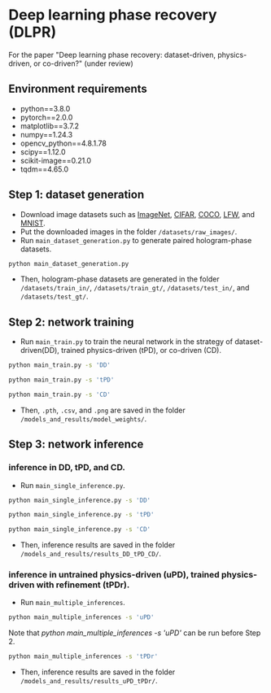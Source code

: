# Deep learning phase recovery (DLPR)

For the paper "Deep learning phase recovery: dataset-driven, physics-driven, or co-driven?" (under review)

## Environment requirements
- python==3.8.0
- pytorch==2.0.0
- matplotlib==3.7.2
- numpy==1.24.3
- opencv_python==4.8.1.78
- scipy==1.12.0
- scikit-image==0.21.0
- tqdm==4.65.0

## Step 1: dataset generation
- Download image datasets such as [ImageNet](https://www.image-net.org/), [CIFAR](https://www.cs.toronto.edu/~kriz/cifar.html), [COCO](https://cocodataset.org/), [LFW](https://vis-www.cs.umass.edu/lfw/), and [MNIST](https://yann.lecun.com/exdb/mnist/).
- Put the downloaded  images in the folder `/datasets/raw_images/`.
- Run `main_dataset_generation.py` to generate paired hologram-phase datasets.
```sh
python main_dataset_generation.py
```
- Then, hologram-phase datasets are generated in the folder `/datasets/train_in/`, `/datasets/train_gt/`, `/datasets/test_in/`, and `/datasets/test_gt/`.

## Step 2: network training
- Run `main_train.py` to train the neural network in the strategy of dataset-driven(DD), trained physics-driven (tPD), or co-driven (CD).
```sh
python main_train.py -s 'DD'
```
```sh
python main_train.py -s 'tPD'
```
```sh
python main_train.py -s 'CD'
```
- Then, `.pth`, `.csv`, and `.png` are saved in the folder `/models_and_results/model_weights/`.

## Step 3: network inference
### inference in DD, tPD, and CD.
- Run `main_single_inference.py`.
```sh
python main_single_inference.py -s 'DD'
```
```sh
python main_single_inference.py -s 'tPD'
```
```sh
python main_single_inference.py -s 'CD'
```
- Then, inference results are saved in the folder `/models_and_results/results_DD_tPD_CD/`.

### inference in untrained physics-driven (uPD), trained physics-driven with refinement (tPDr).
- Run `main_multiple_inferences`.
```sh
python main_multiple_inferences -s 'uPD'
```
Note that _python main_multiple_inferences -s 'uPD'_ can be run before Step 2.
```sh
python main_multiple_inferences -s 'tPDr'
```
- Then, inference results are saved in the folder `/models_and_results/results_uPD_tPDr/`.
